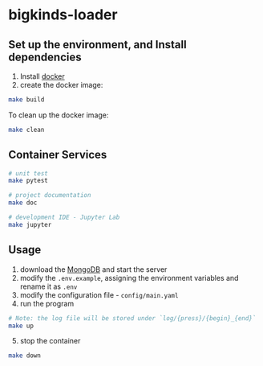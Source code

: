 # bigkinds-loader


## Set up the environment, and Install dependencies
1. Install [docker](https://docs.docker.com/get-docker/)
2. create the docker image:
```bash
make build
```
To clean up the docker image:
```sh
make clean
```


## Container Services
```sh
# unit test
make pytest

# project documentation
make doc

# development IDE - Jupyter Lab
make jupyter
```


## Usage
1. download the [MongoDB](https://www.mongodb.com/try/download/community) and start the server
2. modify the `.env.example`, assigning the environment variables and rename it as `.env`
3. modify the configuration file - `config/main.yaml`
4. run the program
```sh
# Note: the log file will be stored under `log/{press}/{begin}_{end}`
make up
```
5. stop the container
```sh
make down
```
